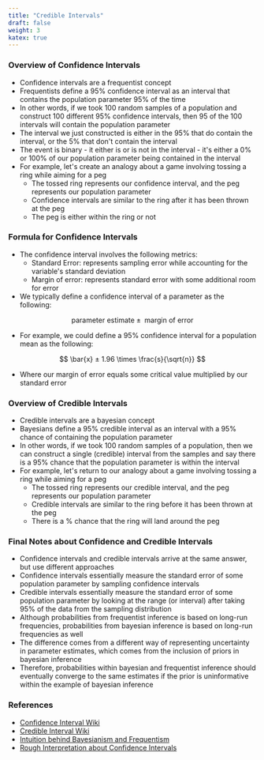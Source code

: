 ```yaml
---
title: "Credible Intervals"
draft: false
weight: 3
katex: true
---
```


### Overview of Confidence Intervals
- Confidence intervals are a frequentist concept
- Frequentists define a 95% confidence interval as an interval that contains the population parameter 95% of the time
- In other words, if we took 100 random samples of a population and construct 100 different 95% confidence intervals, then 95 of the 100 intervals will contain the population parameter
- The interval we just constructed is either in the 95% that do contain the interval, or the 5% that don't contain the interval
- The event is binary - it either is or is not in the interval - it's either a 0% or 100% of our population parameter being contained in the interval
- For example, let's create an analogy about a game involving tossing a ring while aiming for a peg
	- The tossed ring represents our confidence interval, and the peg represents our population parameter
	- Confidence intervals are similar to the ring after it has been thrown at the peg
	- The peg is either within the ring or not

### Formula for Confidence Intervals
- The confidence interval involves the following metrics:
	- Standard Error: represents sampling error while accounting for the variable's standard deviation
	- Margin of error: represents standard error with some additional room for error
- We typically define a confidence interval of a parameter as the following:

$$ \text{parameter estimate} ± \text{ margin of error} $$

- For example, we could define a 95% confidence interval for a population mean as the following:

$$ \bar{x} ± 1.96 \times \frac{s}{\sqrt{n}} $$

- Where our margin of error equals some critical value multiplied by our standard error

### Overview of Credible Intervals
- Credible intervals are a bayesian concept
- Bayesians define a 95% credible interval as an interval with a 95% chance of containing the population parameter
- In other words, if we took 100 random samples of a population, then we can construct a single (credible) interval from the samples and say there is a 95% chance that the population parameter is within the interval
- For example, let's return to our analogy about a game involving tossing a ring while aiming for a peg
	- The tossed ring represents our credible interval, and the peg represents our population parameter
	- Credible intervals are similar to the ring before it has been thrown at the peg
	- There is a % chance that the ring will land around the peg

### Final Notes about Confidence and Credible Intervals
- Confidence intervals and credible intervals arrive at the same answer, but use different approaches
- Confidence intervals essentially measure the standard error of some population parameter by sampling confidence intervals
- Credible intervals essentially measure the standard error of some population parameter by looking at the range (or interval) after taking 95% of the data from the sampling distribution
- Although probabilities from frequentist inference is based on long-run frequencies, probabilities from bayesian inference is based on long-run frequencies as well
- The difference comes from a different way of representing uncertainty in parameter estimates, which comes from the inclusion of priors in bayesian inference
- Therefore, probabilities within bayesian and frequentist inference should eventually converge to the same estimates if the prior is uninformative within the example of bayesian inference

### References
- [Confidence Interval Wiki](https://en.wikipedia.org/wiki/Confidence_interval)
- [Credible Interval Wiki](https://en.wikipedia.org/wiki/Credible_interval)
- [Intuition behind Bayesianism and Frequentism](https://stats.stackexchange.com/questions/22/bayesian-and-frequentist-reasoning-in-plain-english)
- [Rough Interpretation about Confidence Intervals](https://www.reddit.com/r/statistics/comments/1kbcl8/eli5_95_confidence_intervals/)
